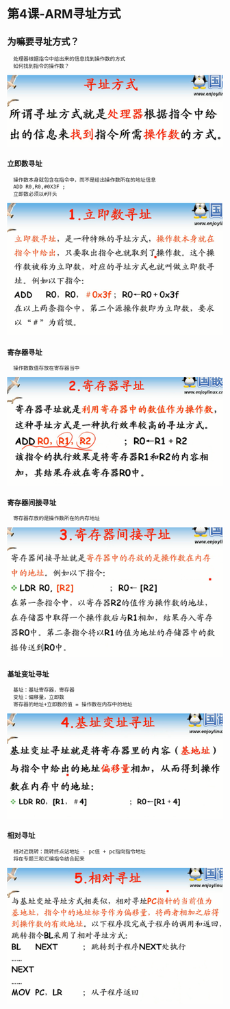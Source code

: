 # 第4课-ARM寻址方式

## 为嘛要寻址方式？

      处理器根据指令中给出来的信息找到操作数的方式
      如何找到指令的操作数？

![1526262006383.png](image/1526262006383.png)

### 立即数寻址

      操作数本身就包含在指令中，而不是给出操作数所在的地址信息
      ADD R0,R0,#0X3F ;
      立即数必须以#开头

![1526262093429.png](image/1526262093429.png)

### 寄存器寻址

      操作数数值存放在寄存器当中

![1526262202551.png](image/1526262202551.png)

### 寄存器间接寻址

      寄存器存放的是操作数所在的内存地址

![1526262255241.png](image/1526262255241.png)

### 基址变址寻址

      基址：基址寄存器，寄存器
      变址：偏移量，立即数
      寄存器的地址+立即数的值 = 操作数在内存中的地址

![1526262339654.png](image/1526262339654.png)

### 相对寻址

      相对近跳转：跳转终点站地址 - pc值 + pc指向指令地址
      将在专题三和汇编指令结合起来

![1526262418691.png](image/1526262418691.png)
